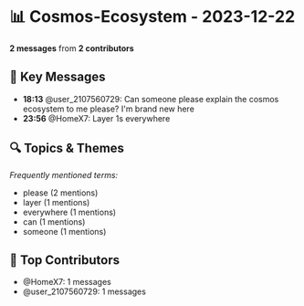 # 📊 Cosmos-Ecosystem - 2023-12-22
**2 messages** from **2 contributors**

## 💬 Key Messages
- **18:13** @user_2107560729: Can someone please explain the cosmos ecosystem to me please? I'm brand new here
- **23:56** @HomeX7: Layer 1s everywhere

## 🔍 Topics & Themes
*Frequently mentioned terms:*
- please (2 mentions)
- layer (1 mentions)
- everywhere (1 mentions)
- can (1 mentions)
- someone (1 mentions)

## 👥 Top Contributors
- @HomeX7: 1 messages
- @user_2107560729: 1 messages